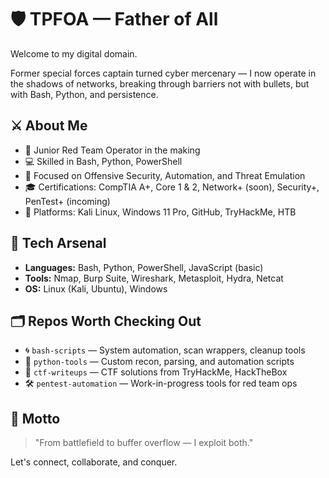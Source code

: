 # 🛡️ TPFOA — Father of All

Welcome to my digital domain.

Former special forces captain turned cyber mercenary — I now operate in the shadows of networks, breaking through barriers not with bullets, but with Bash, Python, and persistence.

## ⚔️ About Me

- 🔐 Junior Red Team Operator in the making
- 💻 Skilled in Bash, Python, PowerShell
- 🎯 Focused on Offensive Security, Automation, and Threat Emulation
- 🎓 Certifications: CompTIA A+, Core 1 & 2, Network+ (soon), Security+, PenTest+ (incoming)
- 🧠 Platforms: Kali Linux, Windows 11 Pro, GitHub, TryHackMe, HTB

## 🧰 Tech Arsenal

- **Languages:** Bash, Python, PowerShell, JavaScript (basic)
- **Tools:** Nmap, Burp Suite, Wireshark, Metasploit, Hydra, Netcat
- **OS:** Linux (Kali, Ubuntu), Windows

## 🗂️ Repos Worth Checking Out

- 🌀 `bash-scripts` — System automation, scan wrappers, cleanup tools
- 🐍 `python-tools` — Custom recon, parsing, and automation scripts
- 🧪 `ctf-writeups` — CTF solutions from TryHackMe, HackTheBox
- 🛠️ `pentest-automation` — Work-in-progress tools for red team ops

## 📜 Motto

> "From battlefield to buffer overflow — I exploit both."

Let's connect, collaborate, and conquer.

